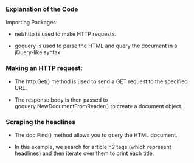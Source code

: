 ### Explanation of the Code

Importing Packages:

 * net/http is used to make HTTP requests.
  
 * goquery is used to parse the HTML and query the document in a jQuery-like syntax.
  
### Making an HTTP request:

 * The http.Get() method is used to send a GET request to the specified URL.
  
 * The response body is then passed to goquery.NewDocumentFromReader() to create a document object.
  
### Scraping the headlines

 * The doc.Find() method allows you to query the HTML document.

 * In this example, we search for article h2 tags (which represent headlines) and then iterate over them to print each title.